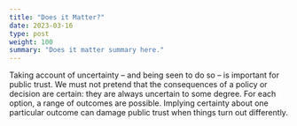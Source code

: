 ```yaml
---
title: "Does it Matter?"
date: 2023-03-16
type: post
weight: 100
summary: "Does it matter summary here."
---
```


Taking account of uncertainty – and being seen to do so – is important for public trust. We must not pretend that the consequences of a policy or decision are certain: they are always uncertain to some degree. For each option, a range of outcomes are possible. Implying certainty about one particular outcome can damage public trust when things turn out differently.

